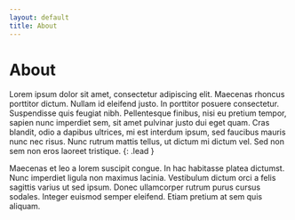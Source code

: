 ```yaml
---
layout: default
title: About
---
```


# About

Lorem ipsum dolor sit amet, consectetur adipiscing elit. Maecenas rhoncus porttitor dictum. Nullam id eleifend justo. In porttitor posuere consectetur. Suspendisse quis feugiat nibh. Pellentesque finibus, nisi eu pretium tempor, sapien nunc imperdiet sem, sit amet pulvinar justo dui eget quam. Cras blandit, odio a dapibus ultrices, mi est interdum ipsum, sed faucibus mauris nunc nec risus. Nunc rutrum mattis tellus, ut dictum mi dictum vel. Sed non sem non eros laoreet tristique.
{: .lead }

Maecenas et leo a lorem suscipit congue. In hac habitasse platea dictumst. Nunc imperdiet ligula non maximus lacinia. Vestibulum dictum orci a felis sagittis varius ut sed ipsum. Donec ullamcorper rutrum purus cursus sodales. Integer euismod semper eleifend. Etiam pretium at sem quis aliquam.